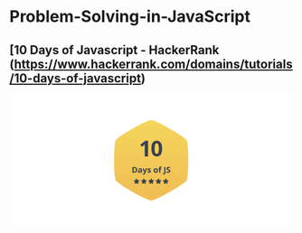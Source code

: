# Problem-Solving-in-JavaScript

## [10 Days of Javascript - HackerRank (https://www.hackerrank.com/domains/tutorials/10-days-of-javascript)

![alt text](https://github.com/2apreety18/Problem-Solving-in-JavaScript/blob/master/10%20Days%20of%20JavaScript/10daysOfJsBadge.png)


